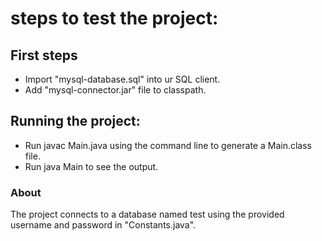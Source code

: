 # steps to test the project:

## First steps
- Import "mysql-database.sql" into ur SQL client.
- Add "mysql-connector.jar" file to classpath.

## Running the project:
- Run javac Main.java using the command line to generate a Main.class file.
- Run java Main to see the output.

### About
The project connects to a database named test using the provided username and password in "Constants.java".